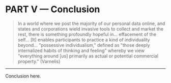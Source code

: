# PART V — Conclusion

> In a world where we post the majority of our personal data online, and states and corporations wield invasive tools to collect and market the rest, there is something profoundly hopeful in… effacement of the self… [It] enables participants to practice a kind of individuality beyond… "possessive individualism," defined as "those deeply internalized habits of thinking and feeling" whereby we view "everything around [us] primarily as actual or potential commercial property." (Varnelis)

- - - - - - - - - - - - - - - - - - - - - - - - - - - - - - - - 

Conclusion here.